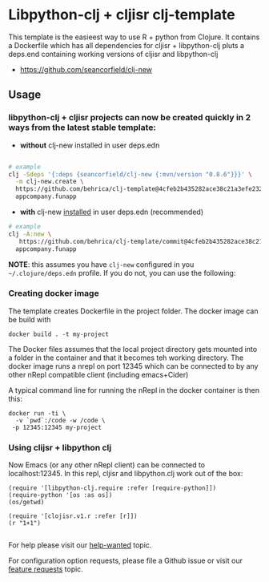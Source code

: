 # Libpython-clj + cljisr clj-template

This template is the easieest way to use R + python from Clojure.
It contains a Dockerfile which has all dependencies for cljisr + libpython-clj pluts a deps.end containing working versions of cljisr and libpython-clj

* https://github.com/seancorfield/clj-new


## Usage

### libpython-clj + cljisr projects can now be created quickly in 2 ways from the latest stable template:


-   **without** clj-new installed in user deps.edn

```bash 

# example
clj -Sdeps '{:deps {seancorfield/clj-new {:mvn/version "0.8.6"}}}' \
  -m clj-new.create \
  https://github.com/behrica/clj-template@4cfeb2b435282ace38c21a3efe2328594f7e34c4 \
  appcompany.funapp
```

-    **with** clj-new [installed](https://github.com/seancorfield/clj-new) in user deps.edn (recommended)

```bash 
# example
clj -A:new \
   https://github.com/behrica/clj-template/commit@4cfeb2b435282ace38c21a3efe2328594f7e34c4\
  appcompany.funapp
```

   **NOTE**: this assumes you have `clj-new` configured in you `~/.clojure/deps.edn`
   profile. If you do not, you can use the following:
   
### Creating docker image
The template creates Dockerfile in the project folder.
The docker image can be build with

```
docker build . -t my-project
```

The Docker files assumes that the local project directory gets mounted into a folder in the container and that it becomes teh working directory. The docker image runs a nrepl on port 12345 which can be connected to by any other nRepl compatible client (including emacs+Cider)

A typical command line for running the nRepl in the docker container is then this:

```
docker run -ti \
  -v `pwd`:/code -w /code \
 -p 12345:12345 my-project
 ```
 ### Using clijsr + libpython clj
 
 
 Now Emacs (or any other nRepl client) can be connected to localhost:12345.
 In this repl, cljisr and libpython.clj work out of the box:
 
 ```
(require '[libpython-clj.require :refer [require-python]])
(require-python '[os :as os])
(os/getwd)

(require '[clojisr.v1.r :refer [r]])
(r "1+1")
         
 ```





For help please visit our [help-wanted](https://clojurians.zulipchat.com/#narrow/stream/215609-libpython-clj-dev/topic/help-wanted) topic.

For configuration option requests, please file a Github issue or visit our [feature requests]( https://clojurians.zulipchat.com/#narrow/stream/215609-libpython-clj-dev/topic/feature-requests) topic.  
